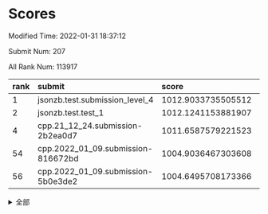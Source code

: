 # Scores

Modified Time: 2022-01-31 18:37:12

Submit Num: 207

All Rank Num: 113917

| rank |               submit               |       score        |       sigma        | pk_num |
| :--- | :--------------------------------- | :----------------- | :----------------- | :----- |
| 1    | jsonzb.test.submission_level_4     | 1012.9033735505512 | 0.8354567853194014 | 2203   |
| 2    | jsonzb.test.test_1                 | 1012.1241153881907 | 0.7982988825415636 | 2202   |
| 4    | cpp.21_12_24.submission-2b2ea0d7   | 1011.6587579221523 | 0.81296271342787   | 2201   |
| 54   | cpp.2022_01_09.submission-816672bd | 1004.9036467303608 | 0.7247894907709456 | 2201   |
| 56   | cpp.2022_01_09.submission-5b0e3de2 | 1004.6495708173366 | 0.7217377337935015 | 2200   |


<details>
<summary>全部</summary>

| rank |                 submit                 |       score        |       sigma        | pk_num |
| :--- | :------------------------------------- | :----------------- | :----------------- | :----- |
| 1    | jsonzb.test.submission_level_4         | 1012.9033735505512 | 0.8354567853194014 | 2203   |
| 2    | jsonzb.test.test_1                     | 1012.1241153881907 | 0.7982988825415636 | 2202   |
| 3    | gobigger.level_3.submission_level_3_36 | 1011.9936301789221 | 0.7710697293210949 | 2202   |
| 4    | cpp.21_12_24.submission-2b2ea0d7       | 1011.6587579221523 | 0.81296271342787   | 2201   |
| 5    | gobigger.level_3.submission_level_3_12 | 1011.5079802274647 | 0.7678665811217231 | 2206   |
| 6    | gobigger.level_3.submission_level_3_45 | 1011.4446079195621 | 0.75590545351049   | 2200   |
| 7    | gobigger.level_3.submission_level_3_31 | 1011.3971714749863 | 0.7813691581987    | 2199   |
| 8    | gobigger.level_3.submission_level_3_4  | 1011.3071438878388 | 0.7868124676390483 | 2206   |
| 9    | gobigger.level_3.submission_level_3_28 | 1011.1630140963932 | 0.7752842376213058 | 2204   |
| 10   | gobigger.level_3.submission_level_3_25 | 1011.1196918835108 | 0.8009705992790505 | 2205   |
| 11   | gobigger.level_3.submission_level_3_26 | 1010.9066151452658 | 0.7820801221797882 | 2198   |
| 12   | gobigger.level_3.submission_level_3_39 | 1010.8631589595939 | 0.761374167525858  | 2204   |
| 13   | gobigger.level_3.submission_level_3_29 | 1010.8601748526243 | 0.7649130311293239 | 2201   |
| 14   | gobigger.level_3.submission_level_3_5  | 1010.7183874275674 | 0.7519409566568436 | 2200   |
| 15   | gobigger.level_3.submission_level_3_24 | 1010.5386789913016 | 0.7747030395218097 | 2204   |
| 16   | gobigger.level_3.submission_level_3_35 | 1010.5064466166064 | 0.787250204214613  | 2201   |
| 17   | gobigger.level_3.submission_level_3_15 | 1010.4529236410058 | 0.7478183793584322 | 2200   |
| 18   | gobigger.level_3.submission_level_3_0  | 1010.4402696639312 | 0.7641101568239418 | 2205   |
| 19   | gobigger.level_3.submission_level_3_8  | 1010.4209474017401 | 0.7958360364146535 | 2203   |
| 20   | gobigger.level_3.submission_level_3_18 | 1010.4147888913366 | 0.7763230811783357 | 2196   |
| 21   | gobigger.level_3.submission_level_3_42 | 1010.3532370795525 | 0.768447589730957  | 2202   |
| 22   | gobigger.level_3.submission_level_3_1  | 1010.3028171479806 | 0.7472866194250974 | 2204   |
| 23   | gobigger.level_3.submission_level_3_2  | 1010.0802250963724 | 0.745937060373659  | 2204   |
| 24   | gobigger.level_3.submission_level_3_14 | 1010.0381289924429 | 0.7794931768233282 | 2203   |
| 25   | gobigger.level_3.submission_level_3_44 | 1010.0362943604771 | 0.7383060713894769 | 2204   |
| 26   | gobigger.level_3.submission_level_3_21 | 1010.0074137731875 | 0.7434781187767548 | 2201   |
| 27   | gobigger.level_3.submission_level_3_22 | 1010.0062892478122 | 0.7505621597760017 | 2200   |
| 28   | gobigger.level_3.submission_level_3_49 | 1009.9653491545664 | 0.7400937533287281 | 2205   |
| 29   | gobigger.level_3.submission_level_3_30 | 1009.962573387047  | 0.7595948997255366 | 2200   |
| 30   | gobigger.level_3.submission_level_3_10 | 1009.929735780529  | 0.7557224192039624 | 2204   |
| 31   | gobigger.level_3.submission_level_3_19 | 1009.8710902255368 | 0.7440190602538334 | 2197   |
| 32   | gobigger.level_3.submission_level_3_11 | 1009.8092248035451 | 0.7551158793041067 | 2199   |
| 33   | gobigger.level_3.submission_level_3_3  | 1009.784816471862  | 0.7581552279946312 | 2201   |
| 34   | gobigger.level_3.submission_level_3_27 | 1009.7592955696041 | 0.7423555535147857 | 2200   |
| 35   | gobigger.level_3.submission_level_3_13 | 1009.7398985622074 | 0.7468963056212984 | 2204   |
| 36   | gobigger.level_3.submission_level_3_43 | 1009.7001379102701 | 0.7548851820718641 | 2200   |
| 37   | gobigger.level_3.submission_level_3_40 | 1009.6977672666371 | 0.7658348953093093 | 2199   |
| 38   | gobigger.level_3.submission_level_3_16 | 1009.6922080737021 | 0.7491317738077623 | 2201   |
| 39   | gobigger.level_3.submission_level_3_7  | 1009.5920716855688 | 0.7507328187192543 | 2200   |
| 40   | gobigger.level_3.submission_level_3_38 | 1009.5827777748294 | 0.7563731821063808 | 2197   |
| 41   | gobigger.level_3.submission_level_3_33 | 1009.4994656905078 | 0.769653700647625  | 2202   |
| 42   | gobigger.level_3.submission_level_3_9  | 1009.4763985021543 | 0.748848381625791  | 2199   |
| 43   | gobigger.level_3.submission_level_3_47 | 1009.3614605691693 | 0.750513476788152  | 2201   |
| 44   | gobigger.level_3.submission_level_3_41 | 1009.0791302388918 | 0.7463038334747738 | 2199   |
| 45   | gobigger.level_3.submission_level_3_23 | 1009.0727063473946 | 0.7554611174323054 | 2202   |
| 46   | gobigger.level_3.submission_level_3_34 | 1008.9884250699404 | 0.7442758527123843 | 2201   |
| 47   | gobigger.level_3.submission_level_3_48 | 1008.9714990590813 | 0.7401737346790858 | 2200   |
| 48   | gobigger.level_3.submission_level_3_46 | 1008.8481956799263 | 0.7410169489891413 | 2203   |
| 49   | gobigger.level_3.submission_level_3_6  | 1008.7641930590222 | 0.7423521852718291 | 2198   |
| 50   | gobigger.level_3.submission_level_3_37 | 1008.7425216928455 | 0.7524253857355665 | 2203   |
| 51   | gobigger.level_3.submission_level_3_20 | 1008.7192430970672 | 0.7426974420701427 | 2203   |
| 52   | gobigger.level_3.submission_level_3_32 | 1008.5854940283214 | 0.7557237580768876 | 2205   |
| 53   | gobigger.level_3.submission_level_3_17 | 1008.528302439208  | 0.7481414907044855 | 2202   |
| 54   | cpp.2022_01_09.submission-816672bd     | 1004.9036467303608 | 0.7247894907709456 | 2201   |
| 55   | gobigger.level_1.submission_level_1_30 | 1004.7101392291404 | 0.7174482224380355 | 2201   |
| 56   | cpp.2022_01_09.submission-5b0e3de2     | 1004.6495708173366 | 0.7217377337935015 | 2200   |
| 57   | gobigger.level_1.submission_level_1_48 | 1004.6430965088545 | 0.7240828361772987 | 2205   |
| 58   | gobigger.level_1.submission_level_1_1  | 1004.4316474143483 | 0.714149902214802  | 2200   |
| 59   | gobigger.level_1.submission_level_1_14 | 1004.3829440004458 | 0.7102965489693007 | 2203   |
| 60   | gobigger.level_1.submission_level_1_39 | 1004.2790358638171 | 0.7214790098237134 | 2203   |
| 61   | gobigger.level_1.submission_level_1_8  | 1004.1538229866206 | 0.7172888946536381 | 2204   |
| 62   | gobigger.level_1.submission_level_1_0  | 1004.1077816141643 | 0.71342661138699   | 2206   |
| 63   | gobigger.level_1.submission_level_1_31 | 1004.079894711213  | 0.7112454949201653 | 2201   |
| 64   | gobigger.level_1.submission_level_1_17 | 1003.9580728597691 | 0.7143934776258475 | 2201   |
| 65   | gobigger.level_1.submission_level_1_32 | 1003.899455193663  | 0.7308611545155177 | 2200   |
| 66   | gobigger.level_1.submission_level_1_6  | 1003.7603437426327 | 0.715862734102617  | 2204   |
| 67   | gobigger.level_1.submission_level_1_10 | 1003.6639209062552 | 0.7172489346290803 | 2196   |
| 68   | gobigger.level_1.submission_level_1_16 | 1003.5329950928815 | 0.7188874238368105 | 2199   |
| 69   | gobigger.level_1.submission_level_1_44 | 1003.4924918742116 | 0.7165769066015579 | 2199   |
| 70   | gobigger.level_1.submission_level_1_43 | 1003.4821101190448 | 0.7345462725057046 | 2202   |
| 71   | gobigger.level_1.submission_level_1_37 | 1003.4098368747003 | 0.7143372781315727 | 2201   |
| 72   | gobigger.level_1.submission_level_1_45 | 1003.3020670944883 | 0.7160151070011432 | 2199   |
| 73   | gobigger.level_1.submission_level_1_42 | 1003.2277369152604 | 0.7127583327828754 | 2204   |
| 74   | gobigger.level_1.submission_level_1_26 | 1003.2159670077709 | 0.7214018335839216 | 2200   |
| 75   | gobigger.level_1.submission_level_1_22 | 1003.2050478279867 | 0.7163819110128592 | 2206   |
| 76   | gobigger.level_1.submission_level_1_13 | 1003.1671538382085 | 0.712216230521679  | 2203   |
| 77   | gobigger.level_1.submission_level_1_15 | 1003.1508322074766 | 0.7200800316041636 | 2205   |
| 78   | gobigger.level_1.submission_level_1_35 | 1003.1369009301513 | 0.7096722356905976 | 2205   |
| 79   | gobigger.level_1.submission_level_1_46 | 1003.1098858094183 | 0.7226325220178564 | 2205   |
| 80   | gobigger.level_1.submission_level_1_19 | 1003.1045581466267 | 0.7075008333433027 | 2199   |
| 81   | gobigger.level_1.submission_level_1_29 | 1003.0897777509406 | 0.7217001912551118 | 2202   |
| 82   | gobigger.level_1.submission_level_1_41 | 1003.0632246096136 | 0.7219405885189031 | 2205   |
| 83   | gobigger.level_1.submission_level_1_5  | 1002.9607106025136 | 0.7186326744462926 | 2197   |
| 84   | gobigger.level_1.submission_level_1_34 | 1002.9227391085003 | 0.7212500394224357 | 2202   |
| 85   | gobigger.level_1.submission_level_1_33 | 1002.9133294100333 | 0.7070962735642946 | 2199   |
| 86   | gobigger.level_1.submission_level_1_4  | 1002.9032754016571 | 0.7151504303479149 | 2201   |
| 87   | gobigger.level_1.submission_level_1_2  | 1002.8979395160994 | 0.7130731763880589 | 2202   |
| 88   | gobigger.level_1.submission_level_1_11 | 1002.8320134500196 | 0.69589957327123   | 2206   |
| 89   | gobigger.level_1.submission_level_1_27 | 1002.7701795181246 | 0.7189995075559373 | 2203   |
| 90   | gobigger.level_1.submission_level_1_12 | 1002.6797241321243 | 0.7244344227156201 | 2202   |
| 91   | gobigger.level_1.submission_level_1_9  | 1002.6366702972357 | 0.7123508581004009 | 2204   |
| 92   | gobigger.level_1.submission_level_1_24 | 1002.6122071036264 | 0.706691112203668  | 2207   |
| 93   | gobigger.level_1.submission_level_1_49 | 1002.5858926031763 | 0.7080428227433381 | 2203   |
| 94   | gobigger.level_1.submission_level_1_47 | 1002.5627475430066 | 0.7190103934301488 | 2206   |
| 95   | gobigger.level_1.submission_level_1_21 | 1002.5395195093946 | 0.7052046688872422 | 2195   |
| 96   | gobigger.level_1.submission_level_1_25 | 1002.5207248003718 | 0.7116163471153123 | 2194   |
| 97   | gobigger.level_1.submission_level_1_3  | 1002.4664101201631 | 0.7177749042676754 | 2200   |
| 98   | gobigger.level_1.submission_level_1_7  | 1002.3752525278563 | 0.706182596105627  | 2197   |
| 99   | gobigger.level_1.submission_level_1_20 | 1002.3278258243378 | 0.7076653707823822 | 2202   |
| 100  | gobigger.level_1.submission_level_1_18 | 1002.1247013416655 | 0.7037729507559525 | 2203   |
| 101  | gobigger.level_1.submission_level_1_38 | 1002.0298890837879 | 0.7061749147855726 | 2200   |
| 102  | gobigger.level_1.submission_level_1_28 | 1001.8689999710429 | 0.7151126608094113 | 2200   |
| 103  | gobigger.level_1.submission_level_1_23 | 1001.6481774911954 | 0.7176323143531808 | 2200   |
| 104  | gobigger.level_1.submission_level_1_40 | 1001.5518768379458 | 0.7146186993935751 | 2206   |
| 105  | gobigger.level_1.submission_level_1_36 | 1001.4516656064654 | 0.7157764218366286 | 2199   |
| 106  | gobigger.random.submission_random_1    | 997.4448388711936  | 0.7098748015188419 | 2199   |
| 107  | gobigger.random.submission_random_17   | 997.3332806155396  | 0.7037202993168064 | 2204   |
| 108  | gobigger.random.submission_random_30   | 996.8893143538268  | 0.7087746383699596 | 2202   |
| 109  | gobigger.random.submission_random_38   | 996.8632961936188  | 0.7067540461303429 | 2197   |
| 110  | gobigger.random.submission_random_45   | 996.7768116852524  | 0.7051699721195611 | 2201   |
| 111  | gobigger.random.submission_random_18   | 996.5893383886688  | 0.7107676089018022 | 2202   |
| 112  | gobigger.random.submission_random_19   | 996.550261124624   | 0.7079984087531684 | 2206   |
| 113  | gobigger.random.submission_random_27   | 996.5131234272699  | 0.7154266656953556 | 2197   |
| 114  | gobigger.random.submission_random_35   | 996.504398941892   | 0.7112192489252657 | 2203   |
| 115  | gobigger.random.submission_random_49   | 996.4674457596616  | 0.7086095255547924 | 2204   |
| 116  | gobigger.random.submission_random_28   | 996.410372748656   | 0.7217081653344009 | 2202   |
| 117  | gobigger.random.submission_random_20   | 996.3692500898576  | 0.7136536157247684 | 2202   |
| 118  | gobigger.random.submission_random_11   | 996.3682448221184  | 0.709452702159494  | 2202   |
| 119  | gobigger.random.submission_random_22   | 996.3457560106758  | 0.7154159327256426 | 2200   |
| 120  | gobigger.random.submission_random_3    | 996.3019267827316  | 0.7074775447220759 | 2204   |
| 121  | gobigger.random.submission_random_5    | 996.2975534129174  | 0.7201434459266403 | 2200   |
| 122  | gobigger.random.submission_random_48   | 996.0529064935529  | 0.7165549234696807 | 2206   |
| 123  | gobigger.random.submission_random_37   | 996.0406633589824  | 0.7252736789237552 | 2201   |
| 124  | gobigger.random.submission_random_24   | 996.0394916512208  | 0.6986594397760729 | 2205   |
| 125  | gobigger.random.submission_random_14   | 996.0390318782408  | 0.7086238999878434 | 2199   |
| 126  | gobigger.random.submission_random_34   | 996.037733406119   | 0.6986113807237189 | 2201   |
| 127  | gobigger.random.submission_random_47   | 996.0228099645869  | 0.7188230084396015 | 2204   |
| 128  | gobigger.random.submission_random_23   | 996.0193315167187  | 0.7046540754397415 | 2202   |
| 129  | gobigger.random.submission_random_31   | 995.9960056219296  | 0.7218991133201299 | 2202   |
| 130  | gobigger.random.submission_random_16   | 995.9569329669616  | 0.7207774158161024 | 2200   |
| 131  | gobigger.random.submission_random_40   | 995.9229140289269  | 0.699666639990185  | 2200   |
| 132  | gobigger.random.submission_random_44   | 995.9097699007597  | 0.7126041349539257 | 2196   |
| 133  | gobigger.random.submission_random_36   | 995.8797795539102  | 0.7139722208160796 | 2196   |
| 134  | gobigger.random.submission_random_6    | 995.8068806502037  | 0.7177617069439058 | 2203   |
| 135  | gobigger.random.submission_random_21   | 995.7709403702468  | 0.7064985624527896 | 2205   |
| 136  | gobigger.random.submission_random_25   | 995.7684843012466  | 0.710908223239512  | 2199   |
| 137  | gobigger.random.submission_random_33   | 995.6803202986595  | 0.7056686939130232 | 2197   |
| 138  | gobigger.random.submission_random_32   | 995.6381897173245  | 0.7138149741400109 | 2199   |
| 139  | gobigger.random.submission_random_2    | 995.6064345796823  | 0.7132002930227627 | 2202   |
| 140  | gobigger.random.submission_random_41   | 995.5924266391007  | 0.7119293157099736 | 2202   |
| 141  | gobigger.random.submission_random_29   | 995.5392492007845  | 0.698914416390819  | 2201   |
| 142  | gobigger.random.submission_random_43   | 995.4675783770798  | 0.7164231785867972 | 2204   |
| 143  | gobigger.random.submission_random_8    | 995.3491076010262  | 0.7100501732833021 | 2201   |
| 144  | gobigger.random.submission_random_15   | 995.3440648306699  | 0.7050893199167462 | 2197   |
| 145  | gobigger.random.submission_random_26   | 995.3080555250497  | 0.7051838510077011 | 2204   |
| 146  | gobigger.random.submission_random_42   | 995.2911838480939  | 0.705551044818505  | 2200   |
| 147  | gobigger.random.submission_random_12   | 995.1811851426285  | 0.7190043869205343 | 2202   |
| 148  | gobigger.random.submission_random_9    | 995.1188471617023  | 0.7026585870501184 | 2203   |
| 149  | gobigger.random.submission_random_39   | 995.1137313413147  | 0.7122571033119087 | 2201   |
| 150  | gobigger.random.submission_random_0    | 995.0722204898952  | 0.7157314693219562 | 2199   |
| 151  | gobigger.random.submission_random_46   | 995.0093271123127  | 0.7091792923454903 | 2202   |
| 152  | gobigger.random.submission_random_7    | 995.0058681775797  | 0.7204784404538334 | 2197   |
| 153  | gobigger.random.submission_random_10   | 994.8444026375296  | 0.7094159365015621 | 2203   |
| 154  | gobigger.random.submission_random_4    | 994.7442763267607  | 0.7254117249688599 | 2197   |
| 155  | gobigger.level_2.submission_level_2_26 | 994.663287799912   | 0.7372867609873082 | 2200   |
| 156  | gobigger.random.submission_random_13   | 994.5875422220953  | 0.7231536593426059 | 2200   |
| 157  | gobigger.level_2.submission_level_2_11 | 994.1080128421193  | 0.7273501455521174 | 2207   |
| 158  | gobigger.level_2.submission_level_2_13 | 993.4366910012326  | 0.7228195367925313 | 2205   |
| 159  | gobigger.level_2.submission_level_2_23 | 993.4328871060789  | 0.7316817114450269 | 2200   |
| 160  | gobigger.level_2.submission_level_2_2  | 993.4203855906669  | 0.7373361246938621 | 2205   |
| 161  | gobigger.level_2.submission_level_2_34 | 993.3578359205173  | 0.7165139499303207 | 2200   |
| 162  | gobigger.level_2.submission_level_2_9  | 993.354555628477   | 0.7307971199232036 | 2195   |
| 163  | gobigger.level_2.submission_level_2_45 | 993.3200019267305  | 0.7366946000855858 | 2201   |
| 164  | gobigger.level_2.submission_level_2_30 | 993.3024804637274  | 0.7377872868429931 | 2196   |
| 165  | gobigger.level_2.submission_level_2_44 | 993.2028160977715  | 0.7486279989766024 | 2207   |
| 166  | gobigger.level_2.submission_level_2_48 | 993.1372263231524  | 0.7376401834172341 | 2202   |
| 167  | gobigger.level_2.submission_level_2_47 | 993.1142096923367  | 0.73742096465275   | 2200   |
| 168  | gobigger.level_2.submission_level_2_37 | 993.0549754954038  | 0.7461443345222037 | 2201   |
| 169  | gobigger.level_2.submission_level_2_38 | 992.9933291828513  | 0.7400531010642937 | 2200   |
| 170  | gobigger.level_2.submission_level_2_15 | 992.9061286602794  | 0.7200401146281737 | 2201   |
| 171  | gobigger.level_2.submission_level_2_36 | 992.8775626353287  | 0.7330948399604393 | 2196   |
| 172  | gobigger.level_2.submission_level_2_8  | 992.8417267013647  | 0.733591635481828  | 2197   |
| 173  | gobigger.level_2.submission_level_2_33 | 992.730328803108   | 0.7386167118207408 | 2196   |
| 174  | gobigger.level_2.submission_level_2_21 | 992.709262132169   | 0.7339738978166217 | 2201   |
| 175  | gobigger.level_2.submission_level_2_14 | 992.5695904270127  | 0.7507252327467736 | 2201   |
| 176  | gobigger.level_2.submission_level_2_5  | 992.5071333848421  | 0.7377520173188661 | 2199   |
| 177  | gobigger.level_2.submission_level_2_27 | 992.496496180555   | 0.7533959953607939 | 2204   |
| 178  | gobigger.level_2.submission_level_2_31 | 992.4004782590443  | 0.7396327213521442 | 2201   |
| 179  | gobigger.level_2.submission_level_2_6  | 992.3786669459666  | 0.7375939946513723 | 2204   |
| 180  | gobigger.level_2.submission_level_2_46 | 992.2445361626407  | 0.7379799487812144 | 2198   |
| 181  | gobigger.level_2.submission_level_2_17 | 992.1879126865316  | 0.7421005128260252 | 2197   |
| 182  | gobigger.level_2.submission_level_2_25 | 992.1635306003586  | 0.7258831280012226 | 2201   |
| 183  | gobigger.level_2.submission_level_2_16 | 991.9938336771731  | 0.7327609566489732 | 2202   |
| 184  | gobigger.level_2.submission_level_2_0  | 991.9008933355605  | 0.7423528096097903 | 2198   |
| 185  | gobigger.level_2.submission_level_2_24 | 991.8459386281872  | 0.7387710879816083 | 2202   |
| 186  | gobigger.level_2.submission_level_2_12 | 991.7820971322232  | 0.7357294512951623 | 2205   |
| 187  | gobigger.level_2.submission_level_2_49 | 991.7351717495778  | 0.7314200007030048 | 2208   |
| 188  | gobigger.level_2.submission_level_2_1  | 991.6423983764028  | 0.7448641269147604 | 2201   |
| 189  | gobigger.level_2.submission_level_2_19 | 991.6272384222267  | 0.7569395568339352 | 2196   |
| 190  | gobigger.level_2.submission_level_2_41 | 991.5773651599404  | 0.750596765991761  | 2202   |
| 191  | gobigger.level_2.submission_level_2_35 | 991.4737238815492  | 0.7385465691237361 | 2197   |
| 192  | gobigger.level_2.submission_level_2_22 | 991.3480407937627  | 0.7497228473215863 | 2201   |
| 193  | gobigger.level_2.submission_level_2_40 | 991.2230296068218  | 0.761780578647027  | 2199   |
| 194  | gobigger.level_2.submission_level_2_32 | 991.1141539466951  | 0.7599231778235382 | 2208   |
| 195  | gobigger.level_2.submission_level_2_4  | 990.987904965728   | 0.7504065083354435 | 2206   |
| 196  | gobigger.level_2.submission_level_2_39 | 990.8814951040226  | 0.7460020997961746 | 2204   |
| 197  | gobigger.level_2.submission_level_2_28 | 990.8569744875526  | 0.7461169449211587 | 2205   |
| 198  | gobigger.level_2.submission_level_2_18 | 990.5815824814878  | 0.7829383019673535 | 2201   |
| 199  | gobigger.level_2.submission_level_2_10 | 990.3976512338147  | 0.7468946539299296 | 2195   |
| 200  | gobigger.level_2.submission_level_2_7  | 990.3823134966199  | 0.7489494486283722 | 2200   |
| 201  | gobigger.level_2.submission_level_2_29 | 990.3301033532732  | 0.7906225274222424 | 2198   |
| 202  | gobigger.level_2.submission_level_2_43 | 990.0919055882406  | 0.7550163105755567 | 2203   |
| 203  | gobigger.level_2.submission_level_2_20 | 990.0898101989122  | 0.7644183607543833 | 2197   |
| 204  | gobigger.level_2.submission_level_2_42 | 989.9181601053356  | 0.788815402980761  | 2203   |
| 205  | gobigger.level_2.submission_level_2_3  | 989.8960924427065  | 0.7562704889043997 | 2200   |
| 206  | gobigger.none.submission_none_1        | 978.694408862677   | 1.1628502390028048 | 2205   |
| 207  | gobigger.none.submission_none_0        | 977.0717214899473  | 1.2944056876207246 | 2195   |

</details>